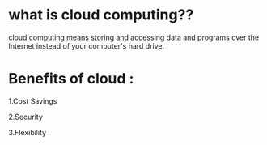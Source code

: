 

# what is cloud computing??
cloud computing means storing and accessing data and programs over the Internet instead of your computer's hard drive.
# Benefits of cloud :
1.Cost Savings

2.Security

3.Flexibility


